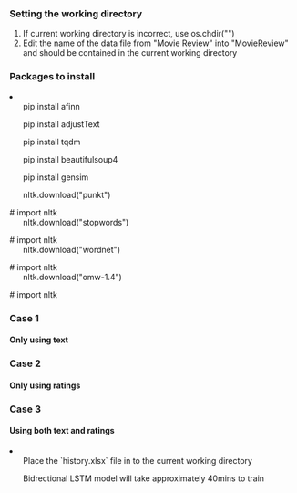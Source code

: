 ### Setting the working directory

<ol>
    <li>If current working directory is incorrect, use os.chdir("<path>")</li>
    <li>Edit the name of the data file from "Movie Review" into "MovieReview" and should be contained in the current working directory</li>
</ol>

### Packages to install

<li>
    <ul>pip install afinn</ul>
    <ul>pip install adjustText</ul>
    <ul>pip install tqdm</ul>
    <ul>pip install beautifulsoup4</ul>
    <ul>pip install gensim</ul>
    <ul>nltk.download("punkt")</ul> # import nltk
    <ul>nltk.download("stopwords")</ul> # import nltk
    <ul>nltk.download("wordnet")</ul> # import nltk
    <ul>nltk.download("omw-1.4")</ul> # import nltk
</li>

### Case 1

#### Only using text

### Case 2

#### Only using ratings

### Case 3

#### Using both text and ratings

<li>
    <ul>Place the `history.xlsx` file in to the current working directory</ul>
    <ul>Bidrectional LSTM model will take approximately 40mins to train</ul>
</li>
